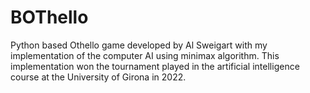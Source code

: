 # BOThello
Python based Othello game developed by Al Sweigart with my implementation of the computer AI using minimax algorithm.
This implementation won the tournament played in the artificial intelligence course at the University of Girona in 2022.
